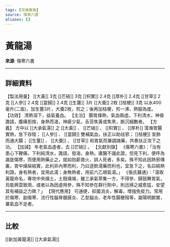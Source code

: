 ```yaml
---
tags: [攻補兼施]
source: 傷寒六書
aliases: []
---
```


# 黃龍湯

**來源**: 傷寒六書  

---

## 詳細資料
【製法用量】 [[大黃]] 3克 [[芒硝]] 3克 [[枳實]] 2.4克 [[厚朴]] 2.4克 [[甘草]] 2克 [[人參]] 2.4克 [[當歸]] 2.4克 [[生薑]] 3片 [[大棗]] 2枚 [[桔梗]] 3克
以水400毫升(二盅)，加生薑3片，大棗2枚，煎之；後再加桔梗，煎一沸，熱服為度。
【功效】
清熱瀉下，益氣養血。
【主治】
腸胃燥熱，氣血兩虛。下利清水，神昏譫語，腹痛拒按，身熱而渴，神疲少氣，舌苔焦黃或焦黑，脈沉細數者。
【方義】
方中以 [[大承氣湯]] 之 [[大黃]] 、 [[芒硝]] 、 [[枳實]] 、 [[厚朴]] 蕩滌胃腸實熱，急下存陰； [[人參]] 、 [[當歸]] 雙補氣血，扶正以助祛邪； [[桔梗]] 宣肺而通大腸； [[生薑]] 、 [[大棗]] 、 [[甘草]] 和胃氣而兼調諸藥，共奏扶正攻下之功。
【加減】
年老氣血虛者，去 [[芒硝]] 。
【文獻別錄】
《傷寒六書》：「治有患心下鞕痛，下利純清水，譫語，發渴，身熱。庸醫不識此證，但見下利，便呼為漏底傷寒，而便用熱藥止之，就如抱薪救火，誤人死者，多矣。殊不知此因熱邪傳裏，胃中燥屎結實，此利非內寒而利，乃曰逐飲湯藥而利也，宜急下之，名曰結熱利證。身有熱者，宜用此湯；身無熱者，用前六乙順氣湯。」
《張氏醫通》：「湯取黃龍命名，專攻中央燥土，土既燥竭，雖三承氣萃集一方，不得參、歸鼓舞胃氣，烏能興雲致雨，或者以為因虛用參，殊不知參在群行劑中，則迅掃之威愈猛，安望其有補益之力歟？」
【現代應用】
可通便，抑菌消炎，解毒，增強免疫力。常用於傷寒、副傷寒、流行性腦脊髓膜炎、乙型腦炎、老年性腸梗阻等，屬陽明腑實，兼氣血不足者。

---

## 比較
[[新加黃龍湯]]
[[大承氣湯]]
